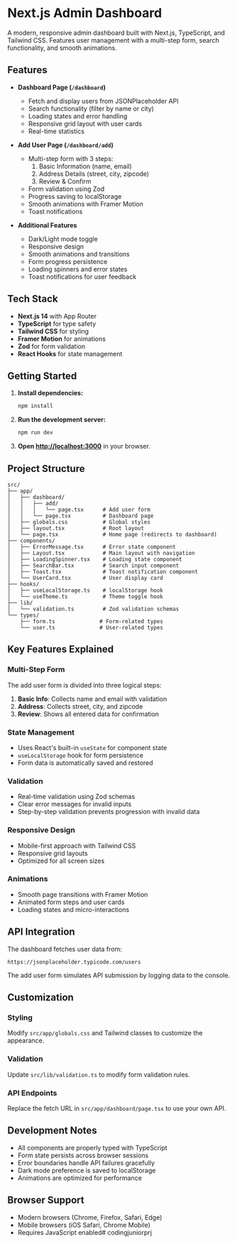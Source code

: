 # Next.js Admin Dashboard

A modern, responsive admin dashboard built with Next.js, TypeScript, and Tailwind CSS. Features user management with a multi-step form, search functionality, and smooth animations.

## Features

- **Dashboard Page (`/dashboard`)**
  - Fetch and display users from JSONPlaceholder API
  - Search functionality (filter by name or city)
  - Loading states and error handling
  - Responsive grid layout with user cards
  - Real-time statistics

- **Add User Page (`/dashboard/add`)**
  - Multi-step form with 3 steps:
    1. Basic Information (name, email)
    2. Address Details (street, city, zipcode)
    3. Review & Confirm
  - Form validation using Zod
  - Progress saving to localStorage
  - Smooth animations with Framer Motion
  - Toast notifications

- **Additional Features**
  - Dark/Light mode toggle
  - Responsive design
  - Smooth animations and transitions
  - Form progress persistence
  - Loading spinners and error states
  - Toast notifications for user feedback

## Tech Stack

- **Next.js 14** with App Router
- **TypeScript** for type safety
- **Tailwind CSS** for styling
- **Framer Motion** for animations
- **Zod** for form validation
- **React Hooks** for state management

## Getting Started

1. **Install dependencies:**
   ```bash
   npm install
   ```

2. **Run the development server:**
   ```bash
   npm run dev
   ```

3. **Open [http://localhost:3000](http://localhost:3000)** in your browser.

## Project Structure

```
src/
├── app/
│   ├── dashboard/
│   │   ├── add/
│   │   │   └── page.tsx      # Add user form
│   │   └── page.tsx          # Dashboard page
│   ├── globals.css           # Global styles
│   ├── layout.tsx            # Root layout
│   └── page.tsx              # Home page (redirects to dashboard)
├── components/
│   ├── ErrorMessage.tsx      # Error state component
│   ├── Layout.tsx            # Main layout with navigation
│   ├── LoadingSpinner.tsx    # Loading state component
│   ├── SearchBar.tsx         # Search input component
│   ├── Toast.tsx             # Toast notification component
│   └── UserCard.tsx          # User display card
├── hooks/
│   ├── useLocalStorage.ts    # localStorage hook
│   └── useTheme.ts           # Theme toggle hook
├── lib/
│   └── validation.ts         # Zod validation schemas
└── types/
    ├── form.ts              # Form-related types
    └── user.ts              # User-related types
```

## Key Features Explained

### Multi-Step Form
The add user form is divided into three logical steps:
1. **Basic Info**: Collects name and email with validation
2. **Address**: Collects street, city, and zipcode
3. **Review**: Shows all entered data for confirmation

### State Management
- Uses React's built-in `useState` for component state
- `useLocalStorage` hook for form persistence
- Form data is automatically saved and restored

### Validation
- Real-time validation using Zod schemas
- Clear error messages for invalid inputs
- Step-by-step validation prevents progression with invalid data

### Responsive Design
- Mobile-first approach with Tailwind CSS
- Responsive grid layouts
- Optimized for all screen sizes

### Animations
- Smooth page transitions with Framer Motion
- Animated form steps and user cards
- Loading states and micro-interactions

## API Integration

The dashboard fetches user data from:
```
https://jsonplaceholder.typicode.com/users
```

The add user form simulates API submission by logging data to the console.

## Customization

### Styling
Modify `src/app/globals.css` and Tailwind classes to customize the appearance.

### Validation
Update `src/lib/validation.ts` to modify form validation rules.

### API Endpoints
Replace the fetch URL in `src/app/dashboard/page.tsx` to use your own API.

## Development Notes

- All components are properly typed with TypeScript
- Form state persists across browser sessions
- Error boundaries handle API failures gracefully
- Dark mode preference is saved to localStorage
- Animations are optimized for performance

## Browser Support

- Modern browsers (Chrome, Firefox, Safari, Edge)
- Mobile browsers (iOS Safari, Chrome Mobile)
- Requires JavaScript enabled# codingjuniorprj
